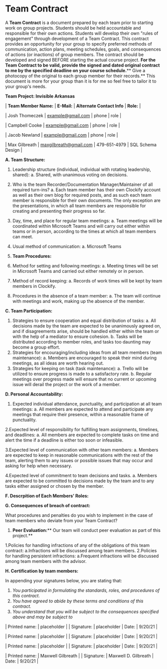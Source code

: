 # Team Contract

A **Team Contract** is a document prepared by each team prior to starting work on group projects. Students should be held accountable and responsible for their own actions. Students will develop their own &quot;rules of engagement&quot; through development of a Team Contract. This contract provides an opportunity for your group to specify preferred methods of communication, action plans, meeting schedules, goals, and consequences of actions (or inactions) of group members. The contract should be developed and signed BEFORE starting the actual course project. **For the Team Contract to be valid, provide the signed and dated original contract to me by the specified deadline on your course schedule.**** Give a photocopy of the original to each group member for their records.** This document is more for your group than it is for me so feel free to tailor it to your group&#39;s needs.

**Team Project: Invisible Arkansas**

| **Team Member Name:** | **E-Mail:** | **Alternate Contact Info** | **Role:** |

| Josh Thomeczek | [example@gmail.com](mailto:example@gmail.com) | phone | role |

| Campbell Cooke | [example@gmail.com](mailto:example@gmail.com) | phone | role |

| Jacob Newland | [example@gmail.com](mailto:example@gmail.com) | phone | role |

| Max Gilbreath | [maxgilbreath@gmail.com](mailto:maxgilbreath@gmail.com) | 479-651-4979 | SQL Schema Design |

**A. Team Structure:**

1. Leadership structure (individual, individual with rotating leadership, shared):
  a. Shared, with unanimous voting on decisions.
2. Who is the team Recorder/Documentation Manager/Maintainer of all required turn-ins?
  a. Each team member has their own Clockify account as well as their own blog for required posts, and as such each team member is responsible for their own documents. The only exception are the presentations, in which all team members are responsible for creating and presenting their progress so far.
3. Day, time, and place for regular team meetings:
  a. Team meetings will be coordinated within Microsoft Teams and will carry out either within teams or in person, according to the times at which all team members can meet.
4. Usual method of communication:
  a. Microsoft Teams

1. **Team Procedures:**

1. Method for setting and following meetings:
  a. Meeting times will be set in Microsoft Teams and carried out either remotely or in person.
2. Method of record keeping:
  a. Records of work times will be kept by team members in Clockify.
3. Procedures in the absence of a team member:
  a. The team will continue with meetings and work, making up the absence of the member.

**C. Team Participation:**

1. Strategies to ensure cooperation and equal distribution of tasks:
  a. All decisions made by the team are expected to be unanimously agreed on, and if disagreements arise, should be handled either within the team or with the help of a mediator to ensure cohesion.
  b. Tasks will be distributed according to member roles, and tasks too daunting may become a group effort.
2. Strategies for encouraging/including ideas from all team members (team maintenance):
  a. Members are encouraged to speak their mind during meetings, as all ideas are worth hearing out.
3. Strategies for keeping on task (task maintenance):
  a. Trello will be utilized to ensure progress is made to a satisfactory rate.
  b. Regular meetings over progress made will ensure that no current or upcoming issue will derail the project or the work of a member.

**D. Personal Accountability:**

1. Expected individual attendance, punctuality, and participation at all team meetings:
  a. All members are expected to attend and participate any meetings that require their presence, within a reasonable frame of punctuality.

2.Expected level of responsibility for fulfilling team assignments, timelines, and deadlines:
  a. All members are expected to complete tasks on time and alert the time if a deadline is either too soon or infeasible.

3.Expected level of communication with other team members:
  a. Members are expected to keep in reasonable communications with the rest of the team, alerting them to any issues or possible issues that may occur and asking for help when necessary.

4.Expected level of commitment to team decisions and tasks.
  a. Members are expected to be committed to decisions made by the team and to any tasks either assigned or chosen by the member.

**F. Descrpition of Each Members' Roles:**

**G. Consequences of breach of contract:**

What procedures and penalties do you wish to implement in the case of team members who deviate from your Team Contract?

  1. **Peer Evaluation:**** Our team will conduct peer evaluation as part of this project.**

1.Policies for handling infractions of any of the obligations of this team contract:
  a.Infractions will be discussed among team members.
2.Policies for handling persistent infractions:
  a.Frequent infractions will be discussed among team members with the advisor.

**H. Certification by team members:**

In appending your signatures below, you are stating that:
1. _You participated in formulating the standards, roles, and procedures of this contract._
2. _You have agreed to abide by these terms and conditions of this contract._
3. _You understand that you will be subject to the consequences specified above and may be subject to_

| Printed name: | placeholder |
| Signature: | placeholder | Date: | 9/20/21 |

| Printed name: | placeholder |
| Signature: | placeholder | Date: | 9/20/21 |

| Printed name: | placeholder |
| Signature: | placeholder | Date: | 9/20/21 |

| Printed name: | Maxwell Gilbreath |
| Signature: | Maxwell D. Gilbreath | Date: | 9/20/21 |
